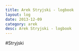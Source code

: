 ```yaml
---
title: Arek Stryjski - logbook
layout: log
date: 2013-12-09
category: arek
desc: Arek Stryjski - logbook
---
```


#Stryjski